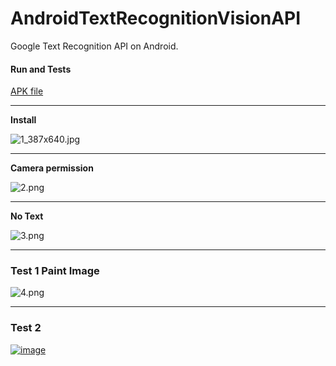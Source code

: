 # AndroidTextRecognitionVisionAPI
Google Text Recognition API on Android.

#### Run and Tests

[APK file](https://drive.google.com/file/d/1_5V1gOPAxAZmhiaLNHRAdnaN6q72RqZt/view?usp=sharing)

<hr>

**Install**

![1_387x640.jpg](https://res.cloudinary.com/hpiynhbhq/image/upload/v1518986282/xnggdlodtehtdaziujmj.jpg)

<hr>

**Camera permission**

![2.png](https://res.cloudinary.com/hpiynhbhq/image/upload/v1518986357/uisnpjjztepkfb4agnbc.png)

<hr>

**No Text**

![3.png](https://res.cloudinary.com/hpiynhbhq/image/upload/v1518986369/ah9sx7dubpneeuu389ov.png)


<hr>


### Test 1 Paint Image

![4.png](https://res.cloudinary.com/hpiynhbhq/image/upload/v1518986404/sz55j76y6r0xojzglml0.png)


<hr>

### Test 2
[![image](https://i.hizliresim.com/76D8zv.png)](https://hizliresim.com/76D8zv)
